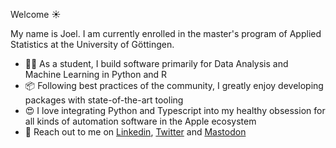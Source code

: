
Welcome ☀️

My name is Joel. I am currently enrolled in the master's program of Applied Statistics at the University of Göttingen.

- 👨‍💻 As a student, I build software primarily for Data Analysis and Machine Learning in Python and R
- 📦 Following best practices of the community, I greatly enjoy developing packages with state-of-the-art tooling
- 😍 I love integrating Python and Typescript into my healthy obsession for all kinds of automation software in the Apple ecosystem
- 🚀 Reach out to me on [Linkedin](https://www.linkedin.com/in/joelbeck07), [Twitter](https://twitter.com/joelbeck07) and [Mastodon](https://fosstodon.org/@joelbeck)
